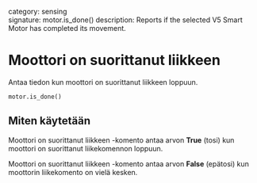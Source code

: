 category: sensing  
signature: motor.is_done()
description:  Reports if the selected V5 Smart Motor has completed its movement.

# Moottori on suorittanut liikkeen 

Antaa tiedon kun moottori on suorittanut liikkeen loppuun.

```don
motor.is_done()
```

## Miten käytetään

Moottori on suorittanut liikkeen -komento antaa arvon **True** (tosi) kun moottori on suorittanut liikekomennon loppuun.

Moottori on suorittanut liikkeen -komento antaa arvon **False** (epätosi) kun moottorin liikekomento on vielä kesken.


<advanced>
</advanced>
